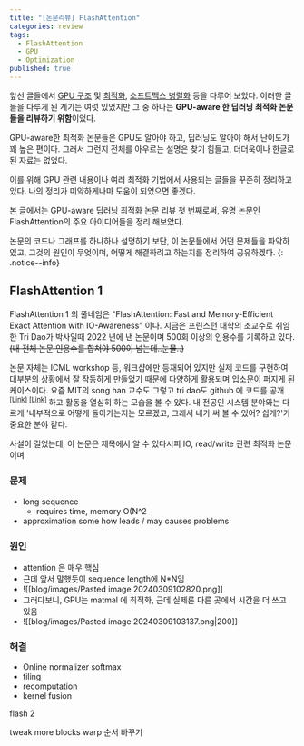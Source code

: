 ```yaml
---
title: "[논문리뷰] FlashAttention"
categories: review
tags:
  - FlashAttention
  - GPU
  - Optimization
published: true
---
```

앞선 글들에서 [GPU 구조](http://jinwoongkim.net/gpu/알쓸G잡-GPU-메모리-및-쓰레드-구조/) 및 [최적화](http://jinwoongkim.net/gpu/알쓸G잡-GPU-Trick-or-Tweak/), [소프트맥스 병렬화](http://jinwoongkim.net/papers/paper-review-online-softmax/) 등을 다루어 보았다. 이러한 글들을 다루게 된 계기는 여럿 있었지만 그 중 하나는 **GPU-aware 한 딥러닝 최적화 논문들을 리뷰하기 위함**이었다.

GPU-aware한 최적화 논문들은 GPU도 알아야 하고, 딥러닝도 알아야 해서 난이도가 꽤 높은 편이다. 그래서 그런지 전체를 아우르는 설명은 찾기 힘들고, 더더욱이나 한글로된 자료는 없었다.

이를 위해 GPU 관련 내용이나 여러 최적화 기법에서 사용되는 글들을 꾸준히 정리하고 있다. 나의 정리가 미약하게나마 도움이 되었으면 좋겠다.

본 글에서는 GPU-aware 딥러닝 최적화 논문 리뷰 첫 번째로써, 유명 논문인 FlashAttention의 주요 아이디어들을 정리 해보았다.

논문의 코드나 그래프를 하나하나 설명하기 보단, 이 논문들에서 어떤 문제들을 파악하였고, 그것의 원인이 무엇이며, 어떻게 해결하려고 하는지를 정리하여 공유하겠다.
{: .notice--info} 

## FlashAttention 1

FlashAttention 1 의 풀네임은 "FlashAttention: Fast and Memory-Efficient Exact Attention with IO-Awareness" 이다. 지금은 프린스턴 대학의 조교수로 취임한 Tri Dao가 박사일때 2022 년에 낸 논문이며 500회 이상의 인용수를 기록하고 있다. ~~(내 전체 논문 인용수를 합쳐야 500이 넘는데..눈물..)~~

논문 자체는 ICML workshop 등, 워크샵에만 등재되어 있지만 실제 코드를 구현하여 대부분의 상황에서 잘 작동하게 만들었기 때문에 다양하게 활용되며 입소문이 퍼지게 된 케이스이다. 요즘 MIT의 song han 교수도 그렇고 tri dao도 github 에 코드를 공개 <sup> [[Link]](https://github.com/Dao-AILab/flash-attention/issues) </sup> <sup> [[Link]](https://github.com/mit-han-lab) </sup> 하고 활동을 열심히 하는 모습을 볼 수 있다. 내 전공인 시스템 분야와는 다르게 '내부적으로 어떻게 돌아가는지는 모르겠고, 그래서 내가 써 볼 수 있어? 쉽게?'가 중요한 분야 같다.

사설이 길었는데, 이 논문은 제목에서 알 수 있다시피 IO, read/write 관련 최적화 논문이며 

### 문제
- long sequence
	- requires time, memory O(N^2
- approximation some how leads / may causes problems

### 원인
- attention 은 매우 핵심
- 근데 앞서 말했듯이 sequence length에 N*N임
- ![[blog/images/Pasted image 20240309102820.png]]
- 그러다보니, GPU는 matmal 에 최적화, 근데 실제론 다른 곳에서 시간을 더 쓰고 있음
- ![[blog/images/Pasted image 20240309103137.png|200]]


### 해결



- Online normalizer softmax
- tiling
- recomputation
- kernel fusion

flash 2

tweak
more blocks
warp 순서 바꾸기
